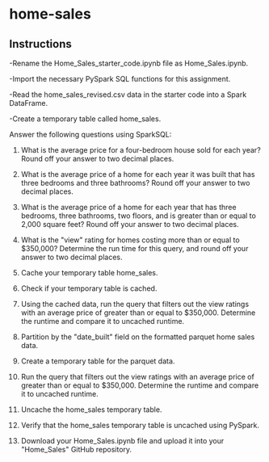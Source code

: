 # home-sales
## Instructions

-Rename the Home_Sales_starter_code.ipynb file as Home_Sales.ipynb.

-Import the necessary PySpark SQL functions for this assignment.

-Read the home_sales_revised.csv data in the starter code into a Spark DataFrame.

-Create a temporary table called home_sales.

Answer the following questions using SparkSQL:

1) What is the average price for a four-bedroom house sold for each year? Round off your answer to two decimal places.

2) What is the average price of a home for each year it was built that has three bedrooms and three bathrooms? Round off your answer to two decimal places.

3) What is the average price of a home for each year that has three bedrooms, three bathrooms, two floors, and is greater than or equal to 2,000 square feet? Round off your answer to two decimal places.

4) What is the "view" rating for homes costing more than or equal to $350,000? Determine the run time for this query, and round off your answer to two decimal places.

5) Cache your temporary table home_sales.

6) Check if your temporary table is cached.

7) Using the cached data, run the query that filters out the view ratings with an average price of greater than or equal to $350,000. Determine the runtime and compare it to uncached runtime.

8) Partition by the "date_built" field on the formatted parquet home sales data.

10) Create a temporary table for the parquet data.

11) Run the query that filters out the view ratings with an average price of greater than or equal to $350,000. Determine the runtime and compare it to uncached runtime.

12) Uncache the home_sales temporary table.

13) Verify that the home_sales temporary table is uncached using PySpark.

14) Download your Home_Sales.ipynb file and upload it into your "Home_Sales" GitHub repository.
